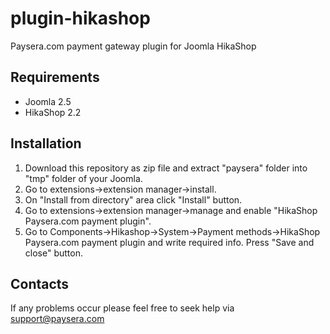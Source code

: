 plugin-hikashop
===============

Paysera.com payment gateway plugin for Joomla HikaShop

Requirements
------------

- Joomla 2.5
- HikaShop 2.2

Installation
------------

1. Download this repository as zip file and extract "paysera" folder into "tmp" folder of your Joomla.
2. Go to extensions->extension manager->install.
3. On "Install from directory" area click "Install" button.
4. Go to extensions->extension manager->manage and enable "HikaShop Paysera.com payment plugin".
5. Go to Components->Hikashop->System->Payment methods->HikaShop Paysera.com payment plugin and	write required info. Press "Save and close" button.

Contacts
--------

If any problems occur please feel free to seek help via support@paysera.com
